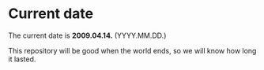 # Current date

The current date is **2009.04.14.** (YYYY.MM.DD.)

This repository will be good when the world ends, so we will know how long it lasted.